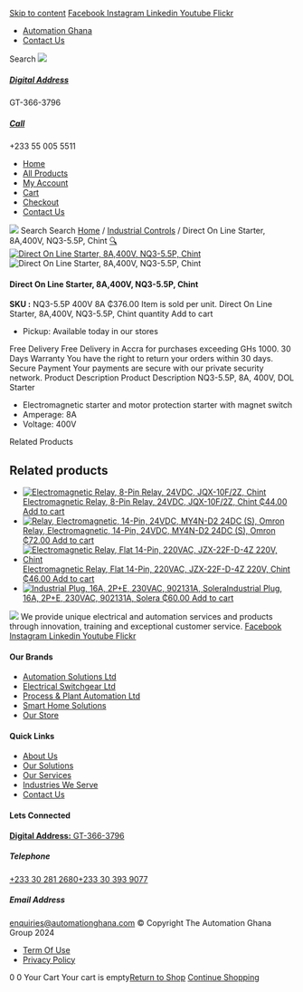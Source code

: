 [Skip to content](https://store.automationghana.com/product/dol-starter-nq3-5-5p-400v-8a-chint/#content)
[ Facebook ](https://www.facebook.com/automationgh/) [ Instagram ](https://www.instagram.com/automationgh/) [ Linkedin ](https://www.linkedin.com/company/the-automation-ghana-limited/) [ Youtube ](https://www.youtube.com/channel/UCurrRDUSm5oIW39VXjn1u0w) [ Flickr ](https://www.flickr.com/photos/181794037@N07/)
  * [ Automation Ghana ](https://automationghana.com)
  * [ Contact Us ](https://store.automationghana.com/contact/)


Search
[ ![](https://store.automationghana.com/wp-content/uploads/2024/04/Website-TAGG-Logo-BLUE.png) ](https://store.automationghana.com/)
[ ](https://maps.app.goo.gl/m4xeaagWCNbLk4jM6)
#####  [ Digital Address ](https://maps.app.goo.gl/m4xeaagWCNbLk4jM6)
GT-366-3796 
[ ](tel:+233550055511)
#####  [ Call ](tel:+233550055511)
+233 55 005 5511 
  * [Home](https://store.automationghana.com/)
  * [All Products](https://store.automationghana.com/shop/)
  * [My Account](https://store.automationghana.com/my-account/)
  * [Cart](https://store.automationghana.com/cart/)
  * [Checkout](https://store.automationghana.com/checkout/)
  * [Contact Us](https://store.automationghana.com/contact/)


[![](https://store.automationghana.com/wp-content/uploads/2024/04/AutomationGhana_logo_white.png)](https://store.automationghana.com)
Search
Search
[Home](https://store.automationghana.com) / [Industrial Controls](https://store.automationghana.com/product-category/industrial-controls/) / Direct On Line Starter, 8A,400V, NQ3-5.5P, Chint
[🔍](https://store.automationghana.com/product/dol-starter-nq3-5-5p-400v-8a-chint/)
[![Direct On Line Starter, 8A,400V, NQ3-5.5P, Chint](https://store.automationghana.com/wp-content/uploads/2020/04/NQ3-5.5P-220V-9-13A-Chint.png)](https://store.automationghana.com/wp-content/uploads/2020/04/NQ3-5.5P-220V-9-13A-Chint.png)![Direct On Line Starter, 8A,400V, NQ3-5.5P, Chint](https://store.automationghana.com/wp-content/uploads/2020/04/NQ3-5.5P-220V-9-13A-Chint.png)
####  Direct On Line Starter, 8A,400V, NQ3-5.5P, Chint 
**SKU :** NQ3-5.5P 400V 8A 
₵376.00
Item is sold per unit.
Direct On Line Starter, 8A,400V, NQ3-5.5P, Chint quantity
Add to cart
  * Pickup: Available today in our stores


Free Delivery 
Free Delivery in Accra for purchases exceeding GHs 1000. 
30 Days Warranty 
You have the right to return your orders within 30 days. 
Secure Payment 
Your payments are secure with our private security network. 
Product Description
Product Description
NQ3-5.5P, 8A, 400V, DOL Starter 
  * Electromagnetic starter and motor protection starter with magnet switch
  * Amperage: 8A
  * Voltage: 400V


Related Products 
## Related products
  * [![Electromagnetic Relay, 8-Pin Relay, 24VDC, JQX-10F/2Z, Chint](https://store.automationghana.com/wp-content/uploads/2020/04/11-Pin-Relay-JQX-10F_3Z-220VAC-Chint-2-300x300.jpg)Electromagnetic Relay, 8-Pin Relay, 24VDC, JQX-10F/2Z, Chint ₵44.00 ](https://store.automationghana.com/product/8-pin-relay-jqx-10f-2z-24vdc-chint/)
[Add to cart](https://store.automationghana.com/product/dol-starter-nq3-5-5p-400v-8a-chint/?add-to-cart=1604)
  * [![Relay, Electromagnetic, 14-Pin, 24VDC, MY4N-D2 24DC \(S\), Omron](https://store.automationghana.com/wp-content/uploads/2020/04/14-Pin-Relay-MY4N-D2-24DC-S-Omron.jpg)Relay, Electromagnetic, 14-Pin, 24VDC, MY4N-D2 24DC (S), Omron ₵72.00 ](https://store.automationghana.com/product/14-pin-relay-my4n-d2-24dc-s-omron/)
[Add to cart](https://store.automationghana.com/product/dol-starter-nq3-5-5p-400v-8a-chint/?add-to-cart=1601)
  * [![Electromagnetic Relay, Flat 14-Pin, 220VAC, JZX-22F-D-4Z 220V, Chint](https://store.automationghana.com/wp-content/uploads/2020/04/14-Pin-Relay-JZX-22F-D-4Z-12VDC-Chint-300x300.jpg)Electromagnetic Relay, Flat 14-Pin, 220VAC, JZX-22F-D-4Z 220V, Chint ₵46.00 ](https://store.automationghana.com/product/14-pin-relay-jzx-22f-d-4z-220v-chint/)
[Add to cart](https://store.automationghana.com/product/dol-starter-nq3-5-5p-400v-8a-chint/?add-to-cart=1596)
  * [![Industrial Plug, 16A, 2P+E, 230VAC, 902131A, Solera](https://store.automationghana.com/wp-content/uploads/2020/04/industrial-plug-3-pin-300x300.jpg)Industrial Plug, 16A, 2P+E, 230VAC, 902131A, Solera ₵60.00 ](https://store.automationghana.com/product/plug-902131a-solera/)
[Add to cart](https://store.automationghana.com/product/dol-starter-nq3-5-5p-400v-8a-chint/?add-to-cart=1523)


![](https://store.automationghana.com/wp-content/uploads/2024/04/AutomationGhana_logo_white.png)
We provide unique electrical and automation services and products through innovation, training and exceptional customer service.
[ Facebook ](https://www.facebook.com/automationgh/) [ Instagram ](https://www.instagram.com/automationgh/) [ Linkedin ](https://www.linkedin.com/company/the-automation-ghana-limited/) [ Youtube ](https://www.youtube.com/channel/UCurrRDUSm5oIW39VXjn1u0w) [ Flickr ](https://www.flickr.com/photos/181794037@N07/)
#### Our Brands
  * [ Automation Solutions Ltd ](https://store.automationghana.com/product/dol-starter-nq3-5-5p-400v-8a-chint/)
  * [ Electrical Switchgear Ltd ](https://store.automationghana.com/product/dol-starter-nq3-5-5p-400v-8a-chint/)
  * [ Process & Plant Automation Ltd ](https://store.automationghana.com/product/dol-starter-nq3-5-5p-400v-8a-chint/)
  * [ Smart Home Solutions ](https://store.automationghana.com/product/dol-starter-nq3-5-5p-400v-8a-chint/)
  * [ Our Store ](https://store.automationghana.com/product/dol-starter-nq3-5-5p-400v-8a-chint/)


#### Quick Links
  * [ About Us ](https://store.automationghana.com/product/dol-starter-nq3-5-5p-400v-8a-chint/)
  * [ Our Solutions ](https://store.automationghana.com/product/dol-starter-nq3-5-5p-400v-8a-chint/)
  * [ Our Services ](https://store.automationghana.com/product/dol-starter-nq3-5-5p-400v-8a-chint/)
  * [ Industries We Serve ](https://store.automationghana.com/product/dol-starter-nq3-5-5p-400v-8a-chint/)
  * [ Contact Us ](https://store.automationghana.com/product/dol-starter-nq3-5-5p-400v-8a-chint/)


#### Lets Connected
[**Digital Address:** GT-366-3796](https://maps.app.goo.gl/m4xeaagWCNbLk4jM6)
#####  Telephone 
[ +233 30 281 2680](tel:+233302812680)[+233 30 393 9077](https://store.automationghana.com/product/dol-starter-nq3-5-5p-400v-8a-chint/+233303939077)
#####  Email Address 
enquiries@automationghana.com 
© Copyright The Automation Ghana Group 2024
  * [ Term Of Use ](https://store.automationghana.com/product/dol-starter-nq3-5-5p-400v-8a-chint/)
  * [ Privacy Policy ](https://store.automationghana.com/product/dol-starter-nq3-5-5p-400v-8a-chint/)


0
0
Your Cart
Your cart is empty[Return to Shop](https://store.automationghana.com/shop/)
[Continue Shopping](https://store.automationghana.com/product/dol-starter-nq3-5-5p-400v-8a-chint/)
